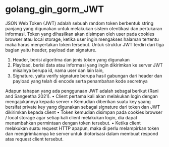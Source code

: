 # golang_gin_gorm_JWT

JSON Web Token (JWT) adalah sebuah random token berbentuk string panjang yang digunakan untuk 
melakukan sistem otentikasi dan pertukaran informasi. Token yang dihasilkan akan disimpan oleh user 
pada cookies browser atau local storage, ketika user ingin mengakses halaman tertentu maka harus 
menyertakan token tersebut. Untuk struktur JWT terdiri dari tiga bagian yaitu header, payload dan 
signature.

1. Header, berisi algoritma dan jenis token yang digunakan
2. Playload, berisi data atau informasi yang ingin dikirimkan ke server JWT misalnya berupa id, nama 
user dan lain lain,
3. Signature. yaitu verify signature berupa hasil gabungan dari header dan payload yang telah di 
encode serta penambahan kode secretnya

Adapun tahapan yang ada penggunaan JWT adalah sebagai berikut (Rani and Sangeetha 2021).
• Client pertama kali akan melakukan login dengan mengajukannya kepada server
• Kemudian diberikan suatu key yaang bersifat private key yang digunakan sebagai signature dari 
token dan JWT dikirimkan kepada client
• Token kemudian disimpan pada cookies browser / local storage agar setiap kali client melakukan 
login, dia dapat menambahkan permintaan dengan token tersebut.
• Ketika client melakukan suatu request HTTP apapun, maka di perlu melampirkan token dan 
mengirimkannya ke server untuk diotorisasi dalam membuat respond atas request client tersebut.


